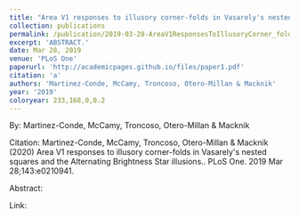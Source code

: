 ```yaml
---
title: "Area V1 responses to illusory corner-folds in Vasarely's nested squares and the Alternating Brightness Star illusions."
collection: publications
permalink: /publication/2019-03-28-AreaV1ResponsesToIllusoryCorner_foldsInVasarely_sNestedSquaresA
excerpt: 'ABSTRACT.'
date: Mar 28, 2019
venue: 'PLoS One'
paperurl: 'http://academicpages.github.io/files/paper1.pdf'
citation: 'a'
authors: 'Martinez-Conde, McCamy, Troncoso, Otero-Millan & Macknik'
year: '2019'
coloryear: 233,168,0,0.2
---
```


By: Martinez-Conde, McCamy, Troncoso, Otero-Millan & Macknik

Citation: Martinez-Conde, McCamy, Troncoso, Otero-Millan & Macknik (2020) Area V1 responses to illusory corner-folds in Vasarely's nested squares and the Alternating Brightness Star illusions.. PLoS One. 2019 Mar 28;143:e0210941. 

Abstract: 

Link: 
